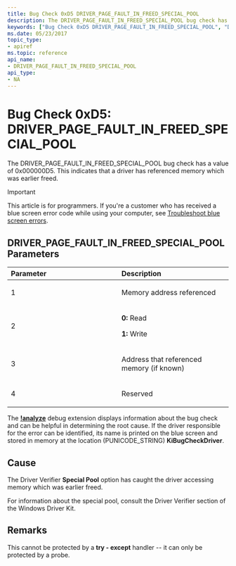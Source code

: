 ```yaml
---
title: Bug Check 0xD5 DRIVER_PAGE_FAULT_IN_FREED_SPECIAL_POOL
description: The DRIVER_PAGE_FAULT_IN_FREED_SPECIAL_POOL bug check has a value of 0x000000D5. This indicates that a driver has referenced memory which was earlier freed.
keywords: ["Bug Check 0xD5 DRIVER_PAGE_FAULT_IN_FREED_SPECIAL_POOL", "DRIVER_PAGE_FAULT_IN_FREED_SPECIAL_POOL"]
ms.date: 05/23/2017
topic_type:
- apiref
ms.topic: reference
api_name:
- DRIVER_PAGE_FAULT_IN_FREED_SPECIAL_POOL
api_type:
- NA
---
```


# Bug Check 0xD5: DRIVER\_PAGE\_FAULT\_IN\_FREED\_SPECIAL\_POOL


The DRIVER\_PAGE\_FAULT\_IN\_FREED\_SPECIAL\_POOL bug check has a value of 0x000000D5. This indicates that a driver has referenced memory which was earlier freed.

> [!IMPORTANT]
> This article is for programmers. If you're a customer who has received a blue screen error code while using your computer, see [Troubleshoot blue screen errors](https://www.windows.com/stopcode).


## DRIVER\_PAGE\_FAULT\_IN\_FREED\_SPECIAL\_POOL Parameters


<table>
<colgroup>
<col width="50%" />
<col width="50%" />
</colgroup>
<thead>
<tr class="header">
<th align="left">Parameter</th>
<th align="left">Description</th>
</tr>
</thead>
<tbody>
<tr class="odd">
<td align="left"><p>1</p></td>
<td align="left"><p>Memory address referenced</p></td>
</tr>
<tr class="even">
<td align="left"><p>2</p></td>
<td align="left"><p><strong>0:</strong> Read</p>
<p><strong>1:</strong> Write</p></td>
</tr>
<tr class="odd">
<td align="left"><p>3</p></td>
<td align="left"><p>Address that referenced memory (if known)</p></td>
</tr>
<tr class="even">
<td align="left"><p>4</p></td>
<td align="left"><p>Reserved</p></td>
</tr>
</tbody>
</table>

 
The [**!analyze**](../debuggercmds/-analyze.md) debug extension displays information about the bug check and can be helpful in determining the root cause.
If the driver responsible for the error can be identified, its name is printed on the blue screen and stored in memory at the location (PUNICODE\_STRING) **KiBugCheckDriver**.

## Cause

The Driver Verifier **Special Pool** option has caught the driver accessing memory which was earlier freed.

For information about the special pool, consult the Driver Verifier section of the Windows Driver Kit.

## Remarks

This cannot be protected by a **try - except** handler -- it can only be protected by a probe.

 

 





